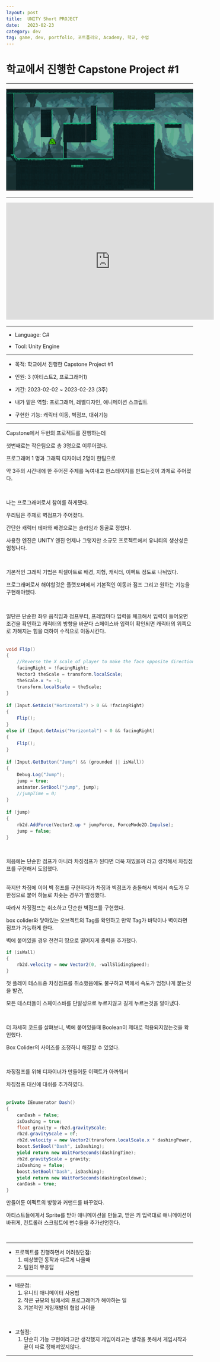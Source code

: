 ```yaml
---
layout: post
title:  UNITY Short PROJECT
date:   2023-02-23
category: dev
tag: game, dev, portfolio, 포트폴리오, Academy, 학교, 수업
---
```



# 학교에서 진행한 Capstone Project #1

---

<img src = "../../assets/img/dev/WallJumpThumbnail.png" class="img">

---

<iframe class="video" width="560" height="315" src="https://www.youtube.com/embed/iUFhRsUxtIE" title="YouTube video player" frameborder="0" allow="accelerometer; autoplay; clipboard-write; encrypted-media; gyroscope; picture-in-picture; web-share" allowfullscreen></iframe>

---

- Language: C#

- Tool: Unity Engine

---

- 목적: 학교에서 진행한 Capstone Project #1
- 인원: 3 (아티스트2, 프로그래머1)
- 기간: 2023-02-02 ~ 2023-02-23 (3주)
- 내가 맡은 역할: 프로그래머, 레벨디자인, 애니메이션 스크립트

- 구현한 기능: 캐릭터 이동, 벽점프, 대쉬기능

---

Capstone에서 두번의 프로젝트를 진행하는데

첫번째로는 작은팀으로 총 3명으로 이루어졌다.

프로그래머 1 명과 그래픽 디자이너 2명이 한팀으로

약 3주의 시간내에 한 주어진 주제를 녹여내고 한스테이지를 만드는것이 과제로 주어졌다.

<br>

나는 프로그래머로서 참여를 하게됐다.

우리팀은 주제로 벽점프가 주어졌다.

간단한 캐릭터 테마와 배경으로는 슬라임과 동굴로 정했다.

사용한 엔진은 UNITY 엔진
언제나 그렇지만 소규모 프로젝트에서 유니티의 생산성은 엄청나다.

<br>

기본적인 그래픽 기법은 픽셀아트로
배경, 지형, 캐릭터, 이펙트 정도로 나뉘었다.

프로그래머로서 해야할것은 플랫포머에서 기본적인 이동과 점프 그리고 원하는 기능을 구현해야했다.

<br>

일단은 단순한 좌우 움직임과 점프부터, 프레임마다 입력을 체크해서 입력이 들어오면 조건을 확인하고 캐릭터의 방향을 바꾼다
스페이스바 입력이 확인되면 캐릭터의 위쪽으로 가해지는 힘을 더하여 수직으로 이동시킨다.

```cs

void Flip()
{
    //Reverse the X scale of player to make the face opposite direction.
    facingRight = !facingRight;
    Vector3 theScale = transform.localScale;
    theScale.x *= -1;
    transform.localScale = theScale;
}

if (Input.GetAxis("Horizontal") > 0 && !facingRight)
{
    Flip();
}
else if (Input.GetAxis("Horizontal") < 0 && facingRight)
{
    Flip();
}

if (Input.GetButton("Jump") && (grounded || isWall))
{
    Debug.Log("Jump");
    jump = true;
    animator.SetBool("jump", jump);
    //jumpTime = 0;
}

if (jump)
{
    rb2d.AddForce(Vector2.up * jumpForce, ForceMode2D.Impulse);
    jump = false;
}

```

<br>

처음에는 단순한 점프가 아니라 차징점프가 된다면 더욱 재밌을꺼 라고 생각해서
차징점프를 구현해서 도입했다.

<br>
하지만 차징에 이어 벽 점프를 구현하다가 차징과 벽점프가 충돌해서
벽에서 속도가 무한정으로 붙어 하늘로 치솟는 경우가 발생했다.

따라서 차징점프는 취소하고 단순한 벽점프를 구현했다.

box colider와 닿아있는 오브젝트의 Tag를 확인하고 만약 Tag가 바닥이나 벽이라면 점프가 가능하게 한다.

벽에 붙어있을 경우 천천히 땅으로 떨어지게 중력을 추가했다.

```cs
if (isWall)
{				
    rb2d.velocity = new Vector2(0, -wallSlidingSpeed);
}
```


첫 플레이 테스트중 차징점프를 취소했음에도 불구하고 벽에서 속도가 엄청나게 붙는것을 발견,

모든 테스터들이 스페이스바를 단발성으로 누르지않고 길게 누르는것을 알아냈다.

<br>

더 자세히 코드를 살펴보니, 벽에 붙어있을때 Boolean이 제대로 적용되지않는것을 확인했다.

Box Colider의 사이즈를 조정하니 해결할 수 있었다.


<br>

차징점프를 위해 디자이너가 만들어둔 이펙트가 아까워서

차징점프 대신에 대쉬를 추가하였다.

```cs

private IEnumerator Dash()
{
    canDash = false;
    isDashing = true;
    float gravity = rb2d.gravityScale;
    rb2d.gravityScale = 0f;
    rb2d.velocity = new Vector2(transform.localScale.x * dashingPower, 0f);
    boost.SetBool("Dash", isDashing);
    yield return new WaitForSeconds(dashingTime);
    rb2d.gravityScale = gravity;
    isDashing = false;
    boost.SetBool("Dash", isDashing);
    yield return new WaitForSeconds(dashingCooldown);
    canDash = true;
}

```

만들어둔 이펙트의 방향과 커맨드를 바꾸었다.

아티스트들에게서 Sprite를 받아 애니메이션을 만들고,
받은 키 입력대로 애니메이션이 바뀌게, 컨트롤러 스크립트에 변수들을 추가선언한다.

<br>

--- 
 - 프로젝트를 진행하면서 어려웠던점:
    1. 예상했던 동작과 다르게 나올때
    2. 팀원의 무응답

---

 - 배운점:
    1. 유니티 애니메이터 사용법
    2. 작은 규모의 팀에서의 프로그래머가 해야하는 일
    3. 기본적인 게임개발의 협업 사이클

<br>

 - 고칠점: 
    1. 단순히 기능 구현이라고만 생각했지 게임이라고는 생각을 못해서 게임시작과 끝이 따로 정해져있지않다.

---